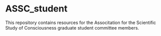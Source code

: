 # ASSC_student

This repository contains resources for the Associtation for the Scientific Study of Consciousness graduate student committee members. 
